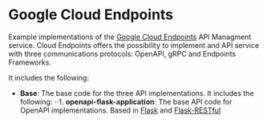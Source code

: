 # Google Cloud Endpoints #

Example implementations of the [Google Cloud Endpoints](https://cloud.google.com/endpoints/) API Managment service. 
Cloud Endpoints offers the possibility to implement and API service with three communications protocols: OpenAPI, gRPC and Endpoints Frameworks.

It includes the following:

* **Base**: The base code for the three API implementations. It includes the following:
⋅⋅1. **openapi-flask-application**: The base API code for OpenAPI implementations. Based in [Flask](http://flask.pocoo.org/) and  [Flask-RESTful](https://flask-restful.readthedocs.io/en/latest/)
